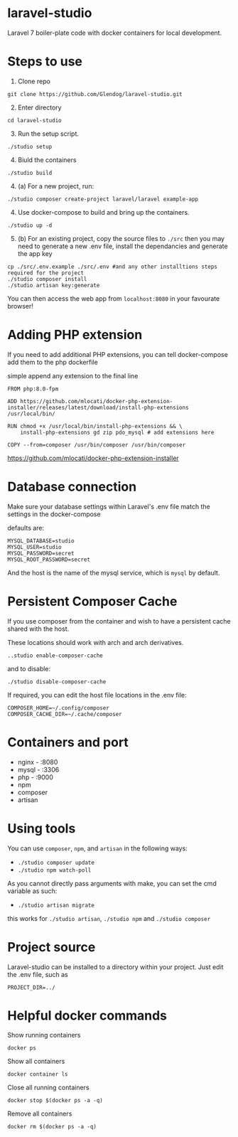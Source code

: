 # laravel-studio
Laravel 7 boiler-plate code with docker containers for local development.

# Steps to use

1) Clone repo
```
git clone https://github.com/Glendog/laravel-studio.git
```
2) Enter directory
```
cd laravel-studio
```
3) Run the setup script.
```
./studio setup
```
4) Biuld the containers
```
./studio build
```
4) (a) For a new project, run:
```
./studio composer create-project laravel/laravel example-app
```
4) Use docker-compose to build and bring up the containers.
```
./studio up -d
```

5) (b) For an existing project, copy the source files to `./src` then you may need to generate a new .env file, install the dependancies and generate the app key
```
cp ./src/.env.example ./src/.env #and any other installtions steps required for the project
./studio composer install
./studio artisan key:generate
```
You can then access the web app from `localhost:8080` in your favourate browser!

# Adding PHP extension

If you need to add additional PHP extensions, you can tell docker-compose add them to the php dockerfile 

simple append any extension to the final line

```
FROM php:8.0-fpm

ADD https://github.com/mlocati/docker-php-extension-installer/releases/latest/download/install-php-extensions /usr/local/bin/

RUN chmod +x /usr/local/bin/install-php-extensions && \
    install-php-extensions gd zip pdo_mysql # add extensions here
    
COPY --from=composer /usr/bin/composer /usr/bin/composer
```

https://github.com/mlocati/docker-php-extension-installer

# Database connection

Make sure your database settings within Laravel's .env file match the settings in the docker-compose 

defaults are: 
```
MYSQL_DATABASE=studio
MYSQL_USER=studio
MYSQL_PASSWORD=secret
MYSQL_ROOT_PASSWORD=secret
```

And the host is the name of the mysql service, which is `mysql` by default.

# Persistent Composer Cache

If you use composer from the container and wish to have a persistent cache shared with the host. 

These locations should work with arch and arch derivatives.

```
..studio enable-composer-cache
```

and to disable:

```
./studio disable-composer-cache
```

If required, you can edit the host file locations in the .env file:

```
COMPOSER_HOME=~/.config/composer
COMPOSER_CACHE_DIR=~/.cache/composer
```

# Containers and port

- nginx - :8080
- mysql - :3306
- php - :9000
- npm
- composer
- artisan

# Using tools

You can use `composer`, `npm`, and `artisan` in the following ways:

- `./studio composer update`
- `./studio npm watch-poll`

As you cannot directly pass arguments with make, you can set the cmd variable as such:

- `./studio artisan migrate`

this works for `./studio artisan`, `./studio npm` and `./studio composer`

# Project source

Laravel-studio can be installed to a directory within your project. Just edit the .env file, such as 

```
PROJECT_DIR=../
```

# Helpful docker commands

Show running containers

`docker ps`

Show all containers

`docker container ls`

Close all running containers

`docker stop $(docker ps -a -q)`

Remove all containers

`docker rm $(docker ps -a -q)`
